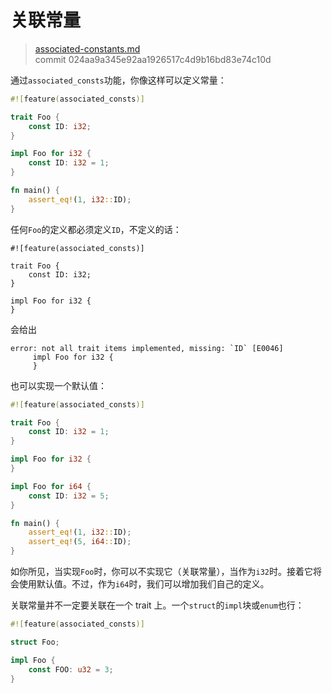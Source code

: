 # 关联常量

> [associated-constants.md](https://github.com/rust-lang/rust/blob/master/src/doc/book/associated-constants.md)
> <br>
> commit 024aa9a345e92aa1926517c4d9b16bd83e74c10d

通过`associated_consts`功能，你像这样可以定义常量：

```rust
#![feature(associated_consts)]

trait Foo {
    const ID: i32;
}

impl Foo for i32 {
    const ID: i32 = 1;
}

fn main() {
    assert_eq!(1, i32::ID);
}
```

任何`Foo`的定义都必须定义`ID`，不定义的话：

```rust,ignore
#![feature(associated_consts)]

trait Foo {
    const ID: i32;
}

impl Foo for i32 {
}
```

会给出

```text
error: not all trait items implemented, missing: `ID` [E0046]
     impl Foo for i32 {
     }
```

也可以实现一个默认值：

```rust
#![feature(associated_consts)]

trait Foo {
    const ID: i32 = 1;
}

impl Foo for i32 {
}

impl Foo for i64 {
    const ID: i32 = 5;
}

fn main() {
    assert_eq!(1, i32::ID);
    assert_eq!(5, i64::ID);
}
```

如你所见，当实现`Foo`时，你可以不实现它（关联常量），当作为`i32`时。接着它将会使用默认值。不过，作为`i64`时，我们可以增加我们自己的定义。

关联常量并不一定要关联在一个 trait 上。一个`struct`的`impl`块或`enum`也行：

```rust
#![feature(associated_consts)]

struct Foo;

impl Foo {
    const FOO: u32 = 3;
}
```
